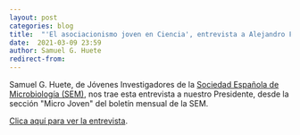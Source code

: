 ```yaml
---
layout: post
categories: blog 
title:  "'El asociacionismo joven en Ciencia', entrevista a Alejandro Fernández, Presidente del Grupo de Estudiantes de la RSEF"
date:  2021-03-09 23:59
author: Samuel G. Huete
redirect-from:
---
```


Samuel G. Huete, de Jóvenes Investigadores de la <a href="https://www.semicrobiologia.org/" target='_blank'>Sociedad Española de Microbiología (SEM)</a>, nos trae esta entrevista a nuestro Presidente, desde la sección "Micro Joven" del boletín mensual de la SEM.

<a href="https://drive.google.com/file/d/1g51ggDBcr2V7ZRtb7SEtqU7AeKwZoofZ/view?usp=sharing" target='_blank'>Clica aquí para ver la entrevista</a>.
